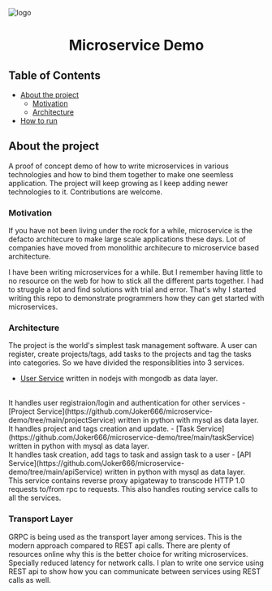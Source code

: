 ![logo](https://i.imgur.com/KpKFXgP.png)
<h1 align="center">Microservice Demo</h1>

## Table of Contents
- [About the project](#about)
    - [Motivation](#motivation)
    - [Architecture](#architecture)
- [How to run](#run)

## About the project
A proof of concept demo of how to write microservices in various technologies and how to bind them together to make one seemless application. The project will keep growing as I keep adding newer technologies to it. Contributions are welcome.

### Motivation
If you have not been living under the rock for a while, microservice is the defacto architecure to make large scale applications these days. Lot of companies have moved from monolithic architecure to microservice based architecture.

I have been writing microservices for a while. But I remember having little to no resource on the web for how to stick all the different parts together. I had to struggle a lot and find solutions with trial and error. That's why I started writing this repo to demonstrate programmers how they can get started with microservices.

### Architecture
The project is the world's simplest task management software. A user can register, create projects/tags, add tasks to the projects and tag the tasks into categories. So we have divided the responsiblities into 3 services.
- [User Service](https://github.com/Joker666/microservice-demo/tree/main/userService) written in nodejs with mongodb as data layer.
<br />
It handles user registraion/login and authentication for other services
- [Project Service](https://github.com/Joker666/microservice-demo/tree/main/projectService) written in python with mysql as data layer.
<br />
It handles project and tags creation and update.
- [Task Service](https://github.com/Joker666/microservice-demo/tree/main/taskService) written in python with mysql as data layer.
<br />
It handles task creation, add tags to task and assign task to a user
- [API Service](https://github.com/Joker666/microservice-demo/tree/main/apiService) written in python with mysql as data layer.
<br />
This service contains reverse proxy apigateway to transcode HTTP 1.0 requests to/from rpc to requests. This also handles routing service calls to all the services.

### Transport Layer
GRPC is being used as the transport layer among services. This is the modern approach compared to REST api calls. There are plenty of resources online why this is the better choice for writing microservices. Specially reduced latency for network calls. I plan to write one service using REST api to show how you can communicate between services using REST calls as well.
